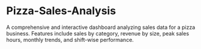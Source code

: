 # Pizza-Sales-Analysis
A comprehensive and interactive dashboard analyzing sales data for a pizza business. Features include sales by category, revenue by size, peak sales hours, monthly trends, and shift-wise performance.
